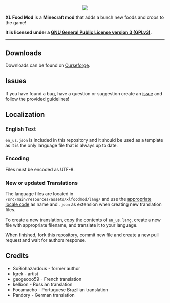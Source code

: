 <p align="center"><img src="http://i.imgur.com/612ZTLO.png"></p>

**XL Food Mod** is a **Minecraft mod** that adds a bunch new foods and crops to the game!

**It is licensed under a [GNU General Public License version 3 (GPLv3)](https://www.gnu.org/licenses/gpl-3.0.html).**

-----------------

## Downloads

Downloads can be found on [Curseforge](https://www.curseforge.com/minecraft/mc-mods/xl-food-mod).

## Issues

If you have found a bug, have a question or suggestion create an [issue](https://github.com/mariot7/XL-Food-Mod/issues/new/choose) and follow the provided guidelines!

## Localization

### English Text

`en_us.json` is included in this repository and it should be used as a template as it is the only language file that is always up to date.

### Encoding

Files must be encoded as UTF-8.

### New or updated Translations

The language files are located in `/src/main/resources/assets/xlfoodmod/lang/` and use the [appropriate locale code](https://minecraft.gamepedia.com/Language) as name and `.json` as extension when creating new translation files.

To create a new translation, copy the contents of `en_us.lang`, create a new file with appropriate filename, and translate it to your language.

When finished, fork this repository, commit new file and create a new pull request and wait for authors response.

## Credits
* SoBiohazardous - former author
* Igrek - artist
* geogeooo59 - French translation
* kellixon - Russian translation
* Focamacho - Portuguese Brazilian translation
* Pandory - German translation
